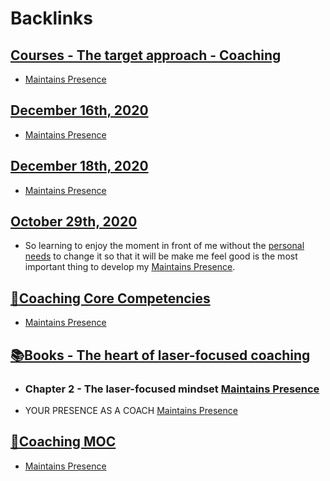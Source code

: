 
# Backlinks
## [Courses - The target approach - Coaching](<Courses - The target approach - Coaching.md>)
- [Maintains Presence](<Maintains Presence.md>)

## [December 16th, 2020](<December 16th, 2020.md>)
- [Maintains Presence](<Maintains Presence.md>)

## [December 18th, 2020](<December 18th, 2020.md>)
- [Maintains Presence](<Maintains Presence.md>)

## [October 29th, 2020](<October 29th, 2020.md>)
- So learning to enjoy the moment in front of me without the [personal needs](<personal needs.md>) to change it so that it will be make me feel good is the most important thing to develop my [Maintains Presence](<Maintains Presence.md>).

## [🌱Coaching Core Competencies](<🌱Coaching Core Competencies.md>)
- [Maintains Presence](<Maintains Presence.md>)

## [📚Books - The heart of laser-focused coaching](<📚Books - The heart of laser-focused coaching.md>)
- ### Chapter 2 - The laser-focused mindset [Maintains Presence](<Maintains Presence.md>)

- YOUR PRESENCE AS A COACH [Maintains Presence](<Maintains Presence.md>)

## [🧭Coaching MOC](<🧭Coaching MOC.md>)
- [Maintains Presence](<Maintains Presence.md>)

